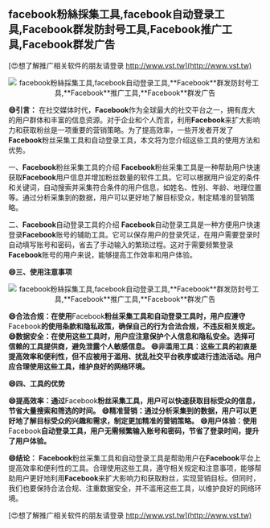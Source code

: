 ## **facebook粉絲採集工具,facebook自动登录工具,**Facebook**群发防封号工具,**Facebook**推广工具,**Facebook**群发广告**

[😍想了解推广相关软件的朋友请登录 http://www.vst.tw](http://www.vst.tw)

 <center><img src="https://vst.tw/MP4/tuiguang/png/1.png" alt="facebook粉絲採集工具,facebook自动登录工具,**Facebook**群发防封号工具,**Facebook**推广工具,**Facebook**群发广告"></center>

**😄引言：**
在社交媒体时代，**Facebook**作为全球最大的社交平台之一，拥有庞大的用户群体和丰富的信息资源。对于企业和个人而言，利用**Facebook**来扩大影响力和获取粉丝是一项重要的营销策略。为了提高效率，一些开发者开发了**Facebook**粉丝采集工具和自动登录工具，本文将为您介绍这些工具的使用方法和优势。

一、**Facebook**粉丝采集工具的介绍
**Facebook**粉丝采集工具是一种帮助用户快速获取**Facebook**用户信息并增加粉丝数量的软件工具。它可以根据用户设定的条件和关键词，自动搜索并采集符合条件的用户信息，如姓名、性别、年龄、地理位置等。通过分析采集到的数据，用户可以更好地了解目标受众，制定精准的营销策略。

二、**Facebook**自动登录工具的介绍
**Facebook**自动登录工具是一种方便用户快速登录**Facebook**账号的辅助工具。它可以保存用户的登录凭证，在用户需要登录时自动填写账号和密码，省去了手动输入的繁琐过程。这对于需要频繁登录**Facebook**账号的用户来说，能够提高工作效率和用户体验。

**😄三、使用注意事项**

 <center><img src="https://vst.tw/MP4/tuiguang/png/5.png" alt="facebook粉絲採集工具,facebook自动登录工具,**Facebook**群发防封号工具,**Facebook**推广工具,**Facebook**群发广告"></center>

**😄合法合规：在使用**Facebook**粉丝采集工具和自动登录工具时，用户应遵守**Facebook**的使用条款和隐私政策，确保自己的行为合法合规，不违反相关规定。**
**😄数据安全：在使用这些工具时，用户应注意保护个人信息和隐私安全。选择可信赖的工具提供商，避免泄露个人敏感信息。**
**😄非滥用工具：这些工具的初衷是提高效率和便利性，但不应被用于滥用、扰乱社交平台秩序或进行违法活动。用户应合理使用这些工具，维护良好的网络环境。**

**😄四、工具的优势**

**😄提高效率：通过**Facebook**粉丝采集工具，用户可以快速获取目标受众的信息，节省大量搜索和筛选的时间。**
**😄精准营销：通过分析采集到的数据，用户可以更好地了解目标受众的兴趣和需求，制定更加精准的营销策略。**
**😄用户体验：使用**Facebook**自动登录工具，用户无需频繁输入账号和密码，节省了登录时间，提升了用户体验。**

**😄结论：**
**Facebook**粉丝采集工具和自动登录工具是帮助用户在**Facebook**平台上提高效率和便利性的工具。合理使用这些工具，遵守相关规定和注意事项，能够帮助用户更好地利用**Facebook**来扩大影响力和获取粉丝，实现营销目标。但同时，我们也要保持合法合规、注重数据安全，并不滥用这些工具，以维护良好的网络环境。

[😍想了解推广相关软件的朋友请登录 http://www.vst.tw](http://www.vst.tw)



